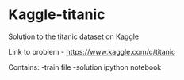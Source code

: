 # Kaggle-titanic
Solution to the titanic dataset on Kaggle

Link to problem - https://www.kaggle.com/c/titanic

Contains:
-train file
-solution ipython notebook
